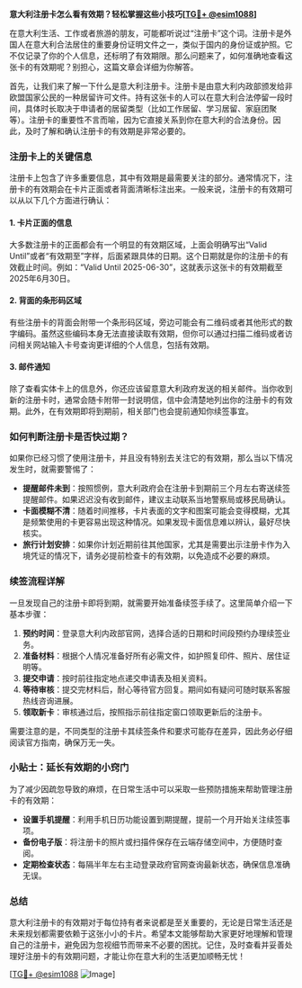 **意大利注册卡怎么看有效期？轻松掌握这些小技巧[[TG💪+ @esim1088](https://t.me/s/esim1088)]**

在意大利生活、工作或者旅游的朋友，可能都听说过“注册卡”这个词。注册卡是外国人在意大利合法居住的重要身份证明文件之一，类似于国内的身份证或护照。它不仅记录了你的个人信息，还标明了有效期限。那么问题来了，如何准确地查看这张卡的有效期呢？别担心，这篇文章会详细为你解答。

首先，让我们来了解一下什么是意大利注册卡。注册卡是由意大利内政部颁发给非欧盟国家公民的一种居留许可文件。持有这张卡的人可以在意大利合法停留一段时间，具体时长取决于申请者的居留类型（比如工作居留、学习居留、家庭团聚等）。注册卡的重要性不言而喻，因为它直接关系到你在意大利的合法身份。因此，及时了解和确认注册卡的有效期是非常必要的。

### 注册卡上的关键信息

注册卡上包含了许多重要信息，其中有效期是最需要关注的部分。通常情况下，注册卡的有效期会在卡片正面或者背面清晰标注出来。一般来说，注册卡的有效期可以从以下几个方面进行确认：

#### 1. 卡片正面的信息
大多数注册卡的正面都会有一个明显的有效期区域，上面会明确写出“Valid Until”或者“有效期至”字样，后面紧跟具体的日期。这个日期就是你的注册卡的有效截止时间。例如：“Valid Until 2025-06-30”，这就表示这张卡的有效期截至2025年6月30日。

#### 2. 背面的条形码区域
有些注册卡的背面会附带一个条形码区域，旁边可能会有二维码或者其他形式的数字编码。虽然这些编码本身无法直接读取有效期，但你可以通过扫描二维码或者访问相关网站输入卡号查询更详细的个人信息，包括有效期。

#### 3. 邮件通知
除了查看实体卡上的信息外，你还应该留意意大利政府发送的相关邮件。当你收到新的注册卡时，通常会随卡附带一封说明信，信中会清楚地列出你的注册卡的有效期。此外，在有效期即将到期前，相关部门也会提前通知你续签事宜。

### 如何判断注册卡是否快过期？

如果你已经习惯了使用注册卡，并且没有特别去关注它的有效期，那么当以下情况发生时，就需要警惕了：

- **提醒邮件未到**：按照惯例，意大利政府会在注册卡到期前三个月左右寄送续签提醒邮件。如果迟迟没有收到邮件，建议主动联系当地警察局或移民局确认。
- **卡面模糊不清**：随着时间推移，卡片表面的文字和图案可能会变得模糊，尤其是频繁使用的卡更容易出现这种情况。如果发现卡面信息难以辨认，最好尽快核实。
- **旅行计划安排**：如果你计划近期前往其他国家，尤其是需要出示注册卡作为入境凭证的情况下，请务必提前检查卡的有效期，以免造成不必要的麻烦。

### 续签流程详解

一旦发现自己的注册卡即将到期，就需要开始准备续签手续了。这里简单介绍一下基本步骤：

1. **预约时间**：登录意大利内政部官网，选择合适的日期和时间段预约办理续签业务。
2. **准备材料**：根据个人情况准备好所有必需文件，如护照复印件、照片、居住证明等。
3. **提交申请**：按时前往指定地点递交申请表及相关资料。
4. **等待审核**：提交完材料后，耐心等待官方回复。期间如有疑问可随时联系客服热线咨询进展。
5. **领取新卡**：审核通过后，按照指示前往指定窗口领取更新后的注册卡。

需要注意的是，不同类型的注册卡其续签条件和要求可能存在差异，因此务必仔细阅读官方指南，确保万无一失。

### 小贴士：延长有效期的小窍门

为了减少因疏忽导致的麻烦，在日常生活中可以采取一些预防措施来帮助管理注册卡的有效期：

- **设置手机提醒**：利用手机日历功能设置到期提醒，提前一个月开始关注续签事项。
- **备份电子版**：将注册卡的照片或扫描件保存在云端存储空间中，方便随时查阅。
- **定期检查状态**：每隔半年左右主动登录政府官网查询最新状态，确保信息准确无误。

### 总结

意大利注册卡的有效期对于每位持有者来说都是至关重要的，无论是日常生活还是未来规划都需要依赖于这张小小的卡片。希望本文能够帮助大家更好地理解和管理自己的注册卡，避免因为忽视细节而带来不必要的困扰。记住，及时查看并妥善处理好注册卡的有效期问题，才能让你在意大利的生活更加顺畅无忧！

[[TG💪+ @esim1088](https://t.me/s/esim1088) ![Image](https://i.postimg.cc/4NQfJmqS/Snipaste-2025-05-13-00-14-12.png)]